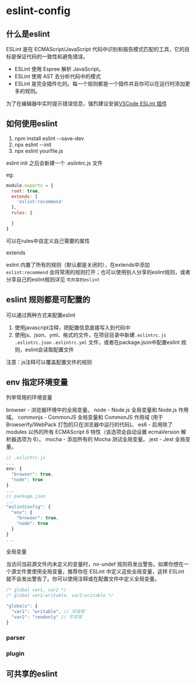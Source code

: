 # eslint-config

## 什么是eslint

ESLint 是在 ECMAScript/JavaScript 代码中识别和报告模式匹配的工具，它的目标是保证代码的一致性和避免错误。

- ESLint 使用 Espree 解析 JavaScript。
- ESLint 使用 AST 去分析代码中的模式
- ESLint 是完全插件化的。每一个规则都是一个插件并且你可以在运行时添加更多的规则。

为了在编辑器中实时提示错误信息，强烈建议安装[VSCode ESLint 插件](https://marketplace.visualstudio.com/items?itemName=dbaeumer.vscode-eslint)

## 如何使用eslint

1. npm install eslint --save-dev
2. npx eslint --init
3. npx eslint yourfile.js

eslint init 之后会新建一个 .eslintrc.js 文件

eg:

```js
module.exports = {
  root: true,
  extends: [
    'eslint:recommend'
  ],
  rules: {

  }
}
```

可以在rules中自定义自己需要的属性

extends

eslint 内置了所有的规则（默认都是关闭的），在extends中添加 `eslint:recommend` 会将常用的规则打开；也可以使用别人分享的eslint规则，或者分享自己的eslint规则详见 `可共享的eslint`

## eslint 规则都是可配置的

可以通过两种方式来配置eslint
1. 使用javascript注释，把配置信息直接写入到代码中
2. 使用js、json、yml、格式的文件，在项目目录中新建`.eslintrc.js` `.eslintrc.json` `.eslintrc.yml` 文件，或者在package.json中配置eslint 规则，eslint会读取配置文件

注意：js注释可以覆盖配置文件的规则

## env 指定环境变量

列举常用的环境变量

browser - 浏览器环境中的全局变量。
node - Node.js 全局变量和 Node.js 作用域。
commonjs - CommonJS 全局变量和 CommonJS 作用域 (用于 Browserify/WebPack 打包的只在浏览器中运行的代码)。
es6 - 启用除了 modules 以外的所有 ECMAScript 6 特性（该选项会自动设置 ecmaVersion 解析器选项为 6）。
mocha - 添加所有的 Mocha 测试全局变量。
jest - Jest 全局变量。

```js
// .eslintrc.js
...
env: {
  "browser": true,
  "node": true
}
...
// package.json
...
"eslintConfig": {
  "env": {
    "browser": true,
    "node": true
  }
}
...
```

全局变量

当访问当前源文件内未定义的变量时，no-undef 规则将发出警告。如果你想在一个源文件里使用全局变量，推荐你在 ESLint 中定义这些全局变量，这样 ESLint 就不会发出警告了。你可以使用注释或在配置文件中定义全局变量。

```js
/* global var1, var2 */
/* global var1:writable, var2:writable */
```

```js
"globals": {
  "var1": "writable", // 可读写
  "var2": "readonly" // 不可写
}
```

### parser

### plugin



## 可共享的eslint
